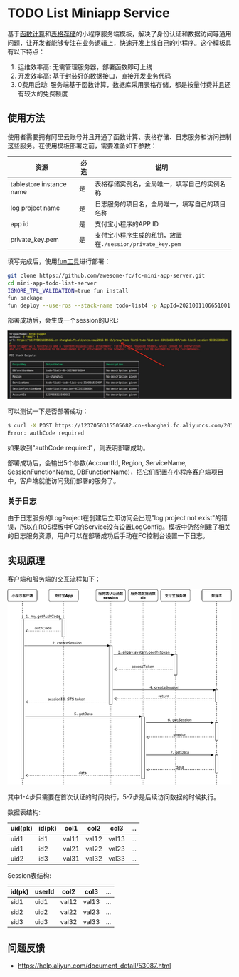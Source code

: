 # TODO List Miniapp Service

基于[函数计算](http://fc.console.aliyun.com/)和[表格存储](http://ots.console.aliyun.com/)的小程序服务端模板，解决了身份认证和数据访问等通用问题，让开发者能够专注在业务逻辑上，快速开发上线自己的小程序。这个模板具有以下特点：

1. 运维效率高: 无需管理服务器，部署函数即可上线
2. 开发效率高: 基于封装好的数据接口，直接开发业务代码
3. 0费用启动: 服务端基于函数计算，数据库采用表格存储，都是按量付费并且还有较大的免费额度

## 使用方法

使用者需要拥有阿里云账号并且开通了函数计算、表格存储、日志服务和访问控制这些服务。在使用模板部署之前，需要准备如下参数：

|资源|必选|说明|
|----|----|----|
|tablestore instance name|是|表格存储实例名，全局唯一，填写自己的实例名称|
|log project name|是|日志服务的项目名，全局唯一，填写自己的项目名称|
|app id|是|支付宝小程序的APP ID|
|private_key.pem|是|支付宝小程序生成的私钥，放置在`./session/private_key.pem`|

填写完成后，使用[fun工具](https://github.com/alibaba/funcraft)进行部署：

```sh
git clone https://github.com/awesome-fc/fc-mini-app-server.git
cd mini-app-todo-list-server
IGNORE_TPL_VALIDATION=true fun install
fun package
fun deploy --use-ros --stack-name todo-list4 -p AppId=2021001106651001 -p DBInstanceName=todo-list-db4 -p LogProjectName=todo-list-log4 -p RoleNamePrefix=todo-list4
```

部署成功后，会生成一个session的URL:

![image.png](mini-app-session-url.jpg)

可以测试一下是否部署成功：

```sh
$ curl -X POST https://1237050315505682.cn-shanghai.fc.aliyuncs.com/2016-08-15/proxy/todo-list-svc/session/ -d '{}' && echo
Error: authCode required
```

如果收到"authCode required"，则表明部署成功。

部署成功后，会输出5个参数(AccountId, Region, ServiceName, SessionFunctionName, DBFunctionName)，把它们配置在[小程序客户端项目](https://github.com/awesome-fc/fc-mini-app-client)中，客户端就能访问我们部署的服务了。

### 关于日志

由于日志服务的LogProject在创建后立即访问会出现"log project not exist"的错误，所以在ROS模板中FC的Service没有设置LogConfig。模板中仍然创建了相关的日志服务资源，用户可以在部署成功后手动在FC控制台设置一下日志。

## 实现原理

客户端和服务端的交互流程如下：

![image.png](mini-app-data-flow.png)

其中1-4步只需要在首次认证的时间执行，5-7步是后续访问数据的时候执行。

数据表结构:

|uid(pk)|id(pk)|col1   |col2  |col3     |...      |
|-------|------|-------|------|---------|---------|
|uid1   |id1   |val11  |val12 |val13    |...      |
|uid1   |id2   |val21  |val22 |val23    |...      |
|uid2   |id3   |val31  |val32 |val33    |...      |

Session表结构:

|id(pk) |userId |col2  |col3     |...      |
|-------|-------|------|---------|---------|
|sid1   |uid1   |val12 |val13    |...      |
|sid2   |uid2   |val22 |val23    |...      |
|sid3   |uid3   |val32 |val33    |...      |

## 问题反馈

- https://help.aliyun.com/document_detail/53087.html
